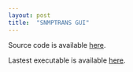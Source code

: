 ```yaml
---
layout: post
title:  "SNMPTRANS GUI"
---
```

Source code is available [here](http://github.com/btravers/snmptrans_gui).

Lastest executable is available [here](http://btravers.github.io/snmptrans_gui).